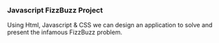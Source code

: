 ### Javascript FizzBuzz Project
Using Html, Javascript & CSS we can design an application to solve and present the infamous FizzBuzz problem.
